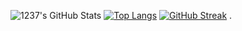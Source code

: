 ![1237's GitHub Stats](https://github-readme-stats.vercel.app/api?username=12three7&show_icons=true&theme=radical)
[![Top Langs](https://github-readme-stats.vercel.app/api/top-langs/?username=12three7&theme=radical&compact=true)](https://github.com/anuraghazra/github-readme-stats)
[![GitHub Streak](http://github-readme-streak-stats.herokuapp.com?user=12three7&hide_border=false&background=141321&ring=FC428C&fire=E8CA43&dates=A7FCF5&currStreakLabel=FFFFFF&sideNums=A7FCF5&currStreakNum=E8CA43&sideLabels=FFFFFF&stroke=FFFFFF)](#)
.
